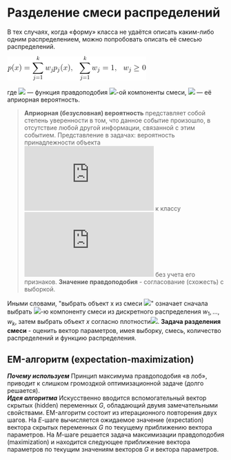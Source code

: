 #  Разделение смеси распределений


В тех случаях, когда «форму» класса не удаётся описать каким-либо одним распределением, можно попробовать описать её смесью распределений.

![equation](CodeCogsEqn.gif)

где ![](CodeCogsEqn(1).gif) — функция правдоподобия ![](CodeCogsEqn(2).gif)-ой компоненты смеси, ![](CodeCogsEqn(3).gif) — её априорная вероятность.

>**Априорная  (безусловная) вероятность** представляет собой степень уверенности в том, что данное событие произошло, в отсутствие любой другой информации, связанной с этим событием. Представление в задачах: вероятность принадлежности объекта ![](https://latex.codecogs.com/gif.latex?X) к классу ![](https://latex.codecogs.com/gif.latex?A) без учета его признаков.
>**Значение правдоподобия** - согласование (схожесть) с выборкой.

Иными словами, "выбрать объект x из смеси ![](CodeCogsEqn(4).gif)" означает сначала выбрать ![](CodeCogsEqn(2).gif)-ю компоненту смеси из дискретного распределения ${w_1, . . . , w_k}$, затем выбрать объект $x$ согласно плотности![](CodeCogsEqn(1).gif).
**Задача разделения смеси** - оценить вектор параметров, имея выборку,  смесь, количество распределений и функцию распределения.
## EM-алгоритм (expectation-maximization)
***Почему используем***
Принцип максимума правдоподобия «в лоб», приводит к слишком громоздкой оптимизационной задаче (долго решается).  
***Идея алгоритма***
Искусственно вводится вспомогательный вектор скрытых (hidden) переменных $G$, обладающий двумя замечательными свойствами. 
EM-алгоритм состоит из итерационного повторения двух шагов. 
На $E$-шаге вычисляется ожидаемое значение (expectation) вектора скрытых переменных $G$ по текущему приближению вектора параметров. На $М$-шаге решается задача максимизации правдоподобия (maximization) и находится следующее приближение вектора параметров по текущим значениям векторов $G$ и вектора параметров.

